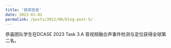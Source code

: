 ```yaml
---
title: '获奖信息'
date: 2023-01-01
permalink: /posts/2012/08/blog-post-5/
---
```


 恭喜团队学生在DCASE 2023 Task 3.A 音视频融合声事件检测与定位获得全球第二名。
